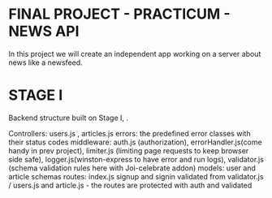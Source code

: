 # FINAL PROJECT - PRACTICUM - NEWS API 

In this project we will create an independent app working on a server about news like a newsfeed.


# STAGE I  

Backend structure built on Stage I, .

Controllers: users.js , articles.js
errors:  the predefined error classes with their status codes
middleware: auth.js (authorization), errorHandler.js(come handy in prev project), limiter.js (limiting page requests to keep browser side safe), logger.js(winston-express to have error and run logs), validator.js (schema validation rules here with Joi-celebrate addon)
models: user and article schemas
routes: index.js signup and signin validated from validator.js / users.js and article.js - the routes are protected with auth and validated
